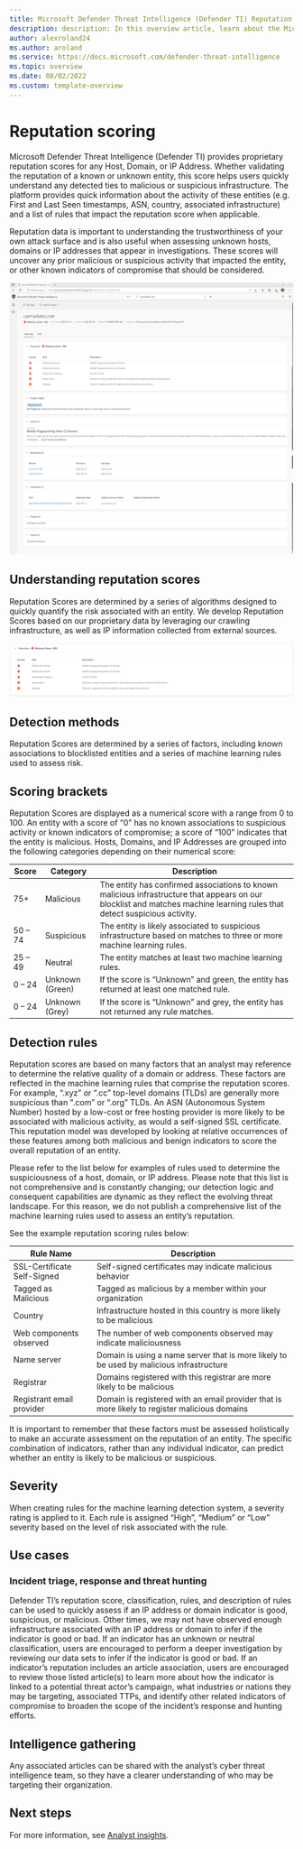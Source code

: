 ```yaml
--- 
title: Microsoft Defender Threat Intelligence (Defender TI) Reputation Scoring
description: description: In this overview article, learn about the Microsoft Defender Threat Intelligence (Defender TI)’s reputation scoring feature.
author: alexroland24
ms.author: aroland
ms.service: https://docs.microsoft.com/defender-threat-intelligence 
ms.topic: overview
ms.date: 08/02/2022
ms.custom: template-overview
---
```


# Reputation scoring  

Microsoft Defender Threat Intelligence (Defender TI) provides proprietary reputation scores for any Host, Domain, or IP Address.  Whether validating the reputation of a known or unknown entity, this score helps users quickly understand any detected ties to malicious or suspicious infrastructure.  The platform provides quick information about the activity of these entities (e.g. First and Last Seen timestamps, ASN, country, associated infrastructure) and a list of rules that impact the reputation score when applicable.  

Reputation data is important to understanding the trustworthiness of your own attack surface and is also useful when assessing unknown hosts, domains or IP addresses that appear in investigations.  These scores will uncover any prior malicious or suspicious activity that impacted the entity, or other known indicators of compromise that should be considered.  

![Reputation Edge Screenshot](media/reputationEdgeScreenshot.png)
## Understanding reputation scores  
Reputation Scores are determined by a series of algorithms designed to quickly quantify the risk associated with an entity.  We develop Reputation Scores based on our proprietary data by leveraging our crawling infrastructure, as well as IP information collected from external sources.  

![Reputation Summary Card](media/reputationSummaryCard.png)

## Detection methods  
Reputation Scores are determined by a series of factors, including known associations to blocklisted entities and a series of machine learning rules used to assess risk.  

## Scoring brackets  
Reputation Scores are displayed as a numerical score with a range from 0 to 100.  An entity with a score of “0” has no known associations to suspicious activity or known indicators of compromise; a score of “100” indicates that the entity is malicious. Hosts, Domains, and IP Addresses are grouped into the following categories depending on their numerical score:  

|     Score             |     Category              |     Description                                                                                                                                                                          |
|-----------------------|---------------------------|------------------------------------------------------------------------------------------------------------------------------------------------------------------------------------------|
|     75+               |     Malicious             |     The   entity has confirmed associations to known malicious infrastructure that   appears on our blocklist and matches machine learning rules that detect   suspicious activity.      |
|     50   – 74         |     Suspicious            |     The   entity is likely associated to suspicious infrastructure based on matches to   three or more machine learning rules.                                                           |
|     25   – 49         |     Neutral               |     The   entity matches at least two machine learning rules.                                                                                                                            |
|     0   – 24          |     Unknown   (Green)     |     If   the score is “Unknown” and green, the entity has returned at least one   matched rule.                                                                                          |
|     0   – 24          |     Unknown   (Grey)      |     If   the score is “Unknown” and grey, the entity has not returned any rule   matches.                                                                                                |  


## Detection rules  
Reputation scores are based on many factors that an analyst may reference to determine the relative quality of a domain or address. These factors are reflected in the machine learning rules that comprise the reputation scores.  For example, “.xyz” or “.cc” top-level domains (TLDs) are generally more suspicious than ".com” or “.org” TLDs. An ASN (Autonomous System Number) hosted by a low-cost or free hosting provider is more likely to be associated with malicious activity, as would a self-signed SSL certificate. This reputation model was developed by looking at relative occurrences of these features among both malicious and benign indicators to score the overall reputation of an entity.  

Please refer to the list below for examples of rules used to determine the suspiciousness of a host, domain, or IP address.  Please note that this list is not comprehensive and is constantly changing; our detection logic and consequent capabilities are dynamic as they reflect the evolving threat landscape.  For this reason, we do not publish a comprehensive list of the machine learning rules used to assess an entity’s reputation.  

See the example reputation scoring rules below:  

|     Rule   Name                    |     Description                                                                                        |
|------------------------------------|--------------------------------------------------------------------------------------------------------|
|     SSL-Certificate Self-Signed    |     Self-signed certificates may indicate   malicious behavior                                         |
|     Tagged as Malicious            |     Tagged as malicious by a member within your   organization                                         |
|     Country                        |     Infrastructure hosted in this country is more   likely to be malicious                             |
|     Web components observed        |     The number of web components observed may   indicate maliciousness                                 |
|     Name server                    |     Domain is using a name server that is more   likely to be used by malicious infrastructure         |
|     Registrar                      |     Domains registered with this registrar are   more likely to be malicious                           |
|     Registrant email provider      |     Domain is registered with an email provider   that is more likely to register malicious domains    |


It is important to remember that these factors must be assessed holistically to make an accurate assessment on the reputation of an entity.  The specific combination of indicators, rather than any individual indicator, can predict whether an entity is likely to be malicious or suspicious.  

## Severity  
When creating rules for the machine learning detection system, a severity rating is applied to it.  Each rule is assigned “High”, “Medium” or “Low”   severity based on the level of risk associated with the rule.  

## Use cases  
### Incident triage, response and threat hunting  
Defender TI’s reputation score, classification, rules, and description of rules can be used to quickly assess if an IP address or domain indicator is good, suspicious, or malicious. Other times, we may not have observed enough infrastructure associated with an IP address or domain to infer if the indicator is good or bad. If an indicator has an unknown or neutral classification, users are encouraged to perform a deeper investigation by reviewing our data sets to infer if the indicator is good or bad. If an indicator’s reputation includes an article association, users are encouraged to review those listed article(s) to learn more about how the indicator is linked to a potential threat actor’s campaign, what industries or nations they may be targeting, associated TTPs, and identify other related indicators of compromise to broaden the scope of the incident’s response and hunting efforts.  

## Intelligence gathering  
Any associated articles can be shared with the analyst’s cyber threat intelligence team, so they have a clearer understanding of who may be targeting their organization.  

## Next steps  
For more information, see [Analyst insights](https://microsoft.sharepoint.com/:w:/t/RiskIQ-PM-Team/EWIyUHYcETZMmg23zpoPfj0B20yeJS7FN1yJxqKxvIjPbg?e=rPPOIf).